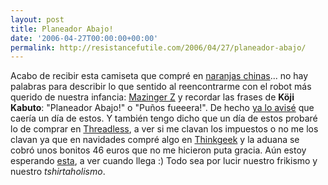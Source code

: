 ```yaml
---
layout: post
title: Planeador Abajo!
date: '2006-04-27T00:00:00+00:00'
permalink: http://resistancefutile.com/2006/04/27/planeador-abajo/
---
```

<img style="float:right; margin:0 0 10px 10px;" src="http://photos1.blogger.com/blogger/6639/1972/320/mazinger.jpg" border="0" alt="" />Acabo de recibir esta camiseta que compré en <a href="http://www.naranjaschinas.com/">naranjas chinas</a>... no hay palabras para describir lo que sentido al reencontrarme con el robot más querido de nuestra infancia: <a href="http://es.wikipedia.org/wiki/Mazinger_Z">Mazinger Z</a> y recordar las frases de <span style="font-weight:bold;">Köji Kabuto</span>: "Planeador Abajo!" o "Puños fueeera!". 
De hecho <a href="http://resistancefutile.blogspot.com/2006/03/t-shirtst-shirtst-shirts.html">ya lo avisé</a> que caería un día de estos. Y también tengo dicho que un día de estos probaré lo de comprar en <a href="http://www.threadless.com/">Threadless</a>, a ver si me clavan los impuestos o no me los clavan ya que en navidades compré algo en <a href="http://www.thinkgeek.com/">Thinkgeek</a> y la aduana se cobró unos bonitos 46 euros que no me hicieron puta gracia.
Aún estoy esperando <a href="http://resistancefutile.blogspot.com/2006/03/y-quines-son-estos.html">esta</a>, a ver cuando llega :)
Todo sea por lucir nuestro frikismo y nuestro <span style="font-style:italic;">tshirtaholismo</span>.
